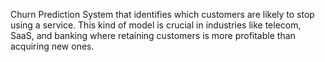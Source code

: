 Churn Prediction System that identifies which customers are likely to stop using a service. This kind of model is crucial in industries like telecom, SaaS, and banking where retaining customers is more profitable than acquiring new ones.
